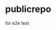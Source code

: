 # publicrepo
for e2e test































































































































































































































































































































































































































































































































































































































































































































































































































































































































































































































































































































































































































































































































































































































































































































































































































































































































































































































































































































































































































































































































































































































































































































































































































































































































































































































































































































































































































































































































































































































































































































































































































































































































































































































































